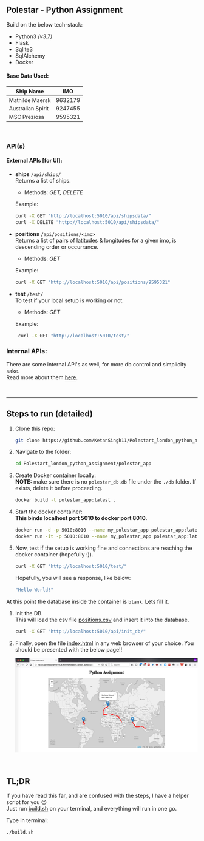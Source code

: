## Polestar - Python Assignment

Build on the below tech-stack:
- Python3 _(v3.7)_
- Flask
- Sqlite3
- SqlAlchemy
- Docker

#### Base Data Used:
|     Ship Name     |   IMO   |
------------------- | --------
| Mathilde Maersk   | 9632179 |
| Australian Spirit | 9247455 |
| MSC Preziosa      | 9595321 |

<br>  

### API(s)    
#### External APIs [for UI]:    
- **ships** `/api/ships/`    
    Returns a list of ships.
    - Methods: _GET, DELETE_

    Example:
    ```bash
    curl -X GET "http://localhost:5010/api/shipsdata/"
    curl -X DELETE "http://localhost:5010/api/shipsdata/"
    ```

- **positions** `/api/positions/<imo>`   
    Returns a list of pairs of latitudes & longitudes for a given imo, is descending order or occurrance.
    - Methods: _GET_  
    
    Example:    
    ```bash
    curl -X GET "http://localhost:5010/api/positions/9595321"
    ```

- **test** `/test/`  
    To test if your local setup is working or not.
    - Methods: _GET_
    
    Example:
    ```bash
     curl -X GET "http://localhost:5010/test/"
    ```
    
    
### Internal APIs:  
There are some internal API's as well, for more db control and simplicity sake.  
Read more about them [here](README_more.md).

<br>

---

## Steps to run (detailed)

1. Clone this repo:
    ```bash
    git clone https://github.com/KetanSingh11/Polestart_london_python_assignment.git
    ```

2. Navigate to the folder:
    ```bash
    cd Polestart_london_python_assignment/polestar_app
    ```

3. Create Docker container locally:   
    **NOTE:** make sure there is no `polestar_db.db` file under the `./db` folder. If exists, delete it before proceeding.
    ```bash
    docker build -t polestar_app:latest .
    ```
    
4. Start the docker container:   
   __This binds localhost port 5010 to docker port 8010.__    
    ```bash
    docker run -d -p 5010:8010 --name my_polestar_app polestar_app:latest
    docker run -it -p 5010:8010 --name my_polestar_app polestar_app:latest
    ```

5. Now, test if the setup is working fine and connections are reaching the docker container (hopefully :)).
    ```bash
    curl -X GET "http://localhost:5010/test/"
    ```    

    Hopefully, you will see a response, like below:
    ```bash
    "Hello World!"
    ```    

    
At this point the database inside the container is `blank`. Lets fill it.   
1. Init the DB.   
   This will load the csv file [positions.csv](../positions.csv) and insert it into the database.
    ```bash
    curl -X GET "http://localhost:5010/api/init_db/"
    ```   
     
2. Finally, open the file [index.html](../index.html) in any web browser of your choice.
   You should be presented with the below page!!

    ![screenshot](Screenshot.png)
    
<br>

## TL;DR

If you have read this far, and are confused with the steps, I have a helper script for you :wink:    
Just run [build.sh](build.sh) on your terminal, and everything will run in one go.   

Type in terminal:
```bash
./build.sh
```
